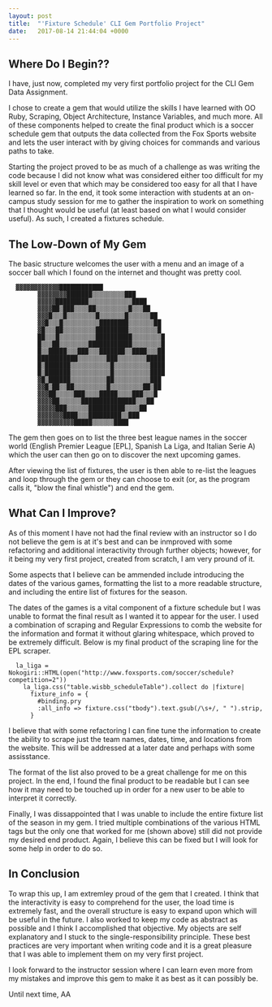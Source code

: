 ```yaml
---
layout: post
title:  "'Fixture Schedule' CLI Gem Portfolio Project"
date:   2017-08-14 21:44:04 +0000
---
```



## Where Do I Begin??
I have, just now, completed my very first portfolio project for the CLI Gem Data Assignment.

I chose to create a gem that would utilize the skills I have learned with OO Ruby, Scraping, Object Architecture, Instance Variables, and much more. All of these components helped to create the final product which is a soccer schedule gem that outputs the data collected from the Fox Sports website and lets the user interact with by giving choices for commands and various paths to take.

Starting the project proved to be as much of a challenge as was writing the code because I did not know what was considered either too difficult for my skill level or even that which may be considered too easy for all that I have learned so far. In the end, it took some interaction with students at an on-campus study session for me to gather the inspiration to work on something that I thought would be useful (at least based on what I would consider useful). As such, I created a fixtures schedule.

## The Low-Down of My Gem

The basic structure welcomes the user with a menu and an image of a soccer ball which I found on the internet and thought was pretty cool. 

```
  ▓▓▓▓▓▓▓▓▓▓▓▓████████████
        ▓▓▓▓▓▓▓▓███████▒▒▒▒▒▒▒▒▒███
        ▓▓▓▓▓█████████▒▒▒▒▒▒▒▒▒▒▒▒████
        ▓▓▓▓██▒███▒▒▒▒██▒▒▒▒▒▒▒▒▒█▒▒▒██
        ▓▓▓█▒▒▒█▒▒▒▒▒▒▒▒█▒▒▒▒▒▒▒█▒▒▒▒▒▒██
        ▓▓█▒▒▒█▒▒▒▒▒▒▒▒▒▒████████▒▒▒▒▒▒▒██
        ▓█▒▒▒██▒▒▒▒▒▒▒▒▒█████████▒▒▒▒▒▒▒▒█
        ██▒▒▒█▒▒▒▒▒▒▒▒▒▒██████████▒▒▒▒▒▒▒▒█
        █▒▒▒██▒▒▒▒▒▒▒▒████████████▒▒▒▒▒▒▒▒█
        █▒▒█████▒▒▒███▒▒▒███████▒▒████▒▒▒██
        ███████████▒▒▒▒▒▒▒▒███▒▒▒▒▒▒▒▒█████
        █▒███████▒▒▒▒▒▒▒▒▒▒▒█▒▒▒▒▒▒▒▒▒▒████
        █▒███████▒▒▒▒▒▒▒▒▒▒▒█▒▒▒▒▒▒▒▒▒▒████
        ▓█▒██████▒▒▒▒▒▒▒▒▒▒██▒▒▒▒▒▒▒▒▒▒███
        ▓▓█▒██▒▒██▒▒▒▒▒▒▒▒▒█▒▒▒▒▒▒▒▒▒██▒██
        ▓▓▓██▒▒▒▒▒███▒▒▒▒█████▒▒▒▒███▒▒▒█
        ▓▓▓▓██▒▒▒▒▒▒███████████████▒▒▒██
        ▓▓▓▓▓███▒▒▒▒▒▒██████████▒▒▒▒██
        ▓▓▓▓▓▓▓████▒▒▒█████████▒▒███
        ▓▓▓▓▓▓▓▓▓▓█████▒▒▒▒▒▒████ 
```

The gem then goes on to list the three best league names in the soccer world (English Premier League [EPL], Spanish La Liga, and Italian Serie A) which the user can then go on to discover the next upcoming games.

After viewing the list of fixtures, the user is then able to re-list the leagues and loop through the gem or they can choose to exit (or, as the program calls it, "blow the final whistle") and end the gem.

## What Can I Improve?

As of this moment I have not had the final review with an instructor so I do not believe the gem is at it's best and can be inmproved with some refactoring and additional interactivity through further objects; however, for it being my very first project, created from scratch, I am very pround of it.

Some aspects that I believe can be ammended include introducing the dates of the various games, formatting the list to a more readable structure, and including the entire list of fixtures for the season. 

The dates of the games is a vital component of a fixture schedule but I was unable to format the final result as I wanted it to appear for the user. I used a combination of scraping and Regular Expressions to comb the website for the information and format it without glaring whitespace, which proved to be extremely difficult. Below is my final product of the scraping line for the EPL scraper.

```
  la_liga = Nokogiri::HTML(open("http://www.foxsports.com/soccer/schedule?competition=2"))
    la_liga.css("table.wisbb_scheduleTable").collect do |fixture|
      fixture_info = {
        #binding.pry
        :all_info => fixture.css("tbody").text.gsub(/\s+/, " ").strip,
      }
```

I believe that with some refactoring I can fine tune the information to create the ability to scrape just the team names, dates, time, and locations from the website. This will be addressed at a later date and perhaps with some assisstance.

The format of the list also proved to be a great challenge for me on this project. In the end, I found the final product to be readable but I can see how it may need to be touched up in order for a new user to be able to interpret it correctly.

Finally, I was dissappointed that I was unable to include the entire fixture list of the season in my gem. I tried multiple combinations of the various HTML tags but the only one that worked for me (shown above) still did not provide my desired end product. Again, I believe this can be fixed but I will look for some help in order to do so.

## In Conclusion
To wrap this up, I am extremley proud of the gem that I created. I think that the interactivity is easy to comprehend for the user, the load time is extremely fast, and the overall structure is easy to expand upon which will be useful in the future. I also worked to keep my code as abstract as possible and I think I accomplished that objective. My objects are self explanatory and I stuck to the single-responsibility principle. These best practices are very important when writing code and it is a great pleasure that I was able to implement them on my very first project. 

I look forward to the instructor session where I can learn even more from my mistakes and improve this gem to make it as best as it can possibly be.

Until next time,
AA
